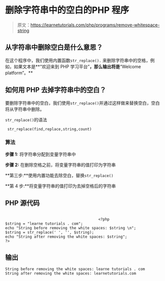 # 删除字符串中的空白的PHP 程序

> 原文：<https://learnetutorials.com/php/programs/remove-whitespace-string>

## 从字符串中删除空白是什么意思？

在这个程序中，我们使用内置函数`str_replace().` 来删除字符串中的空格，例如，如果文本是**“欢迎来到 PHP 学习平台”**，那么输出将是**“Welcome platform”。**

## 如何用 PHP 去掉字符串中的空白？

要删除字符串中的空白，我们使用`str_replace()`并通过这样做来替换空白，空白将从字符串中删除。

`str_replace()`的语法

```
 str_replace(find,replace,string,count) 

```

### 算法

**步骤 1:** 将字符串分配到变量字符串中

**步骤 2:** 在删除空格之前，将变量字符串的值打印为字符串

**第三步:**使用内置功能去除空白，替换`str_replace()`

**第 4 步:**将变量字符串的值打印为去掉空格后的字符串

## PHP 源代码

```

                                          <?php
$string = "learne tutorials . com";
echo "String before removing the white spaces: $string \n";
$string = str_replace(' ', '', $string);
echo "String after removing the white spaces: $string";
?>

```

## 输出

```
String before removing the white spaces: learne tutorials . com
String after removing the white spaces: learnetutorials.com
```